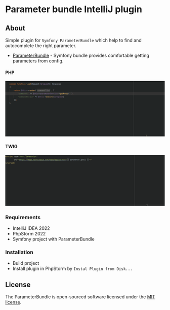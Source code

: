 # Parameter bundle IntelliJ plugin

## About ##
Simple plugin for `Symfony ParameterBundle` which help to find and autocomplete the right parameter.

* [ParameterBundle](https://github.com/danilovl/parameter-bundle) - Symfony bundle provides comfortable getting parameters from config.

#### PHP
![Alt text](/screenshot/php-autocomplete.gif?raw=true "Autocomplete php example")

#### TWIG
![Alt text](/screenshot/twig-autocomplete.gif?raw=true "Autocomplete twig example")

### Requirements

* IntelliJ IDEA 2022
* PhpStorm 2022
* Symfony project with ParameterBundle

### Installation

- Build project
- Install plugin in PhpStorm by `Instal Plugin from Disk...`

## License

The ParameterBundle is open-sourced software licensed under the [MIT license](https://opensource.org/licenses/MIT).
